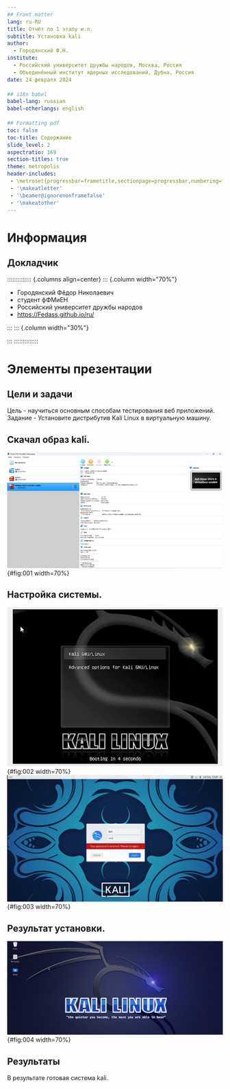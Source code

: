 ```yaml
---
## Front matter
lang: ru-RU
title: Отчёт по 1 этапу и.п.
subtitle: Установка kali
author:
  - Городянский Ф.Н.
institute:
  - Российский университет дружбы народов, Москва, Россия
  - Объединённый институт ядерных исследований, Дубна, Россия
date: 24 февраля 2024

## i18n babel
babel-lang: russian
babel-otherlangs: english

## Formatting pdf
toc: false
toc-title: Содержание
slide_level: 2
aspectratio: 169
section-titles: true
theme: metropolis
header-includes:
 - \metroset{progressbar=frametitle,sectionpage=progressbar,numbering=fraction}
 - '\makeatletter'
 - '\beamer@ignorenonframefalse'
 - '\makeatother'
---
```


# Информация

## Докладчик

:::::::::::::: {.columns align=center}
::: {.column width="70%"}

  * Городянский Фёдор Николаевич
  * студент фФМиЕН
  * Российский университет дружбы народов
  * <https://Fedass.github.io/ru/>

:::
::: {.column width="30%"}


:::
::::::::::::::



# Элементы презентации


## Цели и задачи

Цель - научиться основным способам тестирования веб приложений.
Задание - Установите дистрибутив Kali Linux в виртуальную машину.



## Скачал образ kali.
![образ](image/1.png){#fig:001 width=70%}

## Настройка системы.
![настройка](image/2.png){#fig:002 width=70%}
![настройка](image/3.png){#fig:003 width=70%}

## Результат установки.
![результат](image/4.png){#fig:004 width=70%}

## Результаты

В результате готовая система kali.

